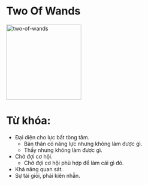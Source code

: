 # Two Of Wands

<img style="width: 200px;" alt="two-of-wands"
  src="https://www.alittlesparkofjoy.com/wp-content/uploads/2020/04/two-of-wands-tarot-card.webp">

**Từ khóa:**
===

* Đại diện cho lực bất tòng tâm.
  * Bản thân có năng lực nhưng không làm được gì.
  * Thấy nhưng không làm được gì.
* Chờ đợi cơ hội.
  * Chờ đợi cơ hội phù hợp để làm cái gì đó.
* Khả năng quan sát.
* Sự tài giỏi, phải kiên nhẫn.

